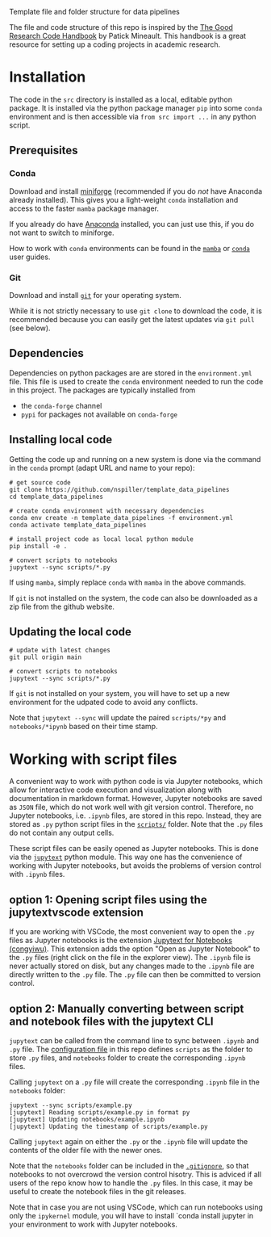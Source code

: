 Template file and folder structure for data pipelines

The file and code structure of this repo is inspired by the 
[The Good Research Code Handbook](https://goodresearch.dev/setup#)
by Patick Mineault.
This handbook is a great resource for setting up a coding projects in academic research.

# Installation
The code in the `src` directory is installed as a local, editable python package.
It is installed via the python package manager `pip` into some `conda` environment
and is then accessible via `from src import ...` in any python script.

## Prerequisites
### Conda 
Download and install [miniforge](https://github.com/conda-forge/miniforge)
(recommended if you do _not_ have Anaconda already installed).
This gives you a light-weight `conda` installation and access to the
faster `mamba` package manager.

If you already do have [Anaconda](https://www.anaconda.com/download) installed,
you can just use this, if you do not want to switch to miniforge.

How to work with `conda` environments can be found in the 
[`mamba`](https://mamba.readthedocs.io/en/latest/user_guide/mamba.html#)
or 
[`conda`](https://conda.io/projects/conda/en/latest/user-guide/tasks/manage-environments.html)
user guides.

### Git
Download and install [`git`](https://git-scm.com/downloads) for your operating system.

While it is not strictly necessary to use `git clone` to download the code,
it is recommended because you can easily get the latest updates via `git pull`
(see below).

## Dependencies
Dependencies on python packages are are stored in the `environment.yml` file.
This file is used to create the `conda` environment needed to run the code in this project.
The packages are typically installed from 
- the `conda-forge` channel
- `pypi` for packages not available on `conda-forge`

## Installing local code
Getting the code up and running on a new system is done via the command in the `conda` prompt (adapt URL and name to your repo):
```
# get source code
git clone https://github.com/nspiller/template_data_pipelines 
cd template_data_pipelines 

# create conda environment with necessary dependencies
conda env create -n template_data_pipelines -f environment.yml
conda activate template_data_pipelines

# install project code as local local python module
pip install -e .

# convert scripts to notebooks
jupytext --sync scripts/*.py
```

If using `mamba`, simply replace `conda` with `mamba` in the above commands.

If `git` is not installed on the system, the code can also be downloaded as a zip file from the github website.

## Updating the local code
```
# update with latest changes
git pull origin main

# convert scripts to notebooks
jupytext --sync scripts/*.py
```

If `git` is not installed on your system, you will have to set up a new environment for the udpated code to avoid any conflicts.

Note that `jupytext --sync` will update the paired `scripts/*py` and `notebooks/*ipynb` based on their time stamp.

# Working with script files
A convenient way to work with python code is via Jupyter notebooks,
which allow for interactive code execution and visualization along with 
documentation in markdown format.
However, 
Jupyter notebooks are saved as `JSON` file, which do not work well with git version control.
Therefore, no Jupyter notebooks, i.e. `.ipynb` files, are stored in this repo.
Instead, they are stored as `.py` python script files in the [`scripts/`](./scripts/) folder.
Note that the `.py` files do not contain any output cells.

These script files can be easily opened as Jupyter notebooks.
This is done via the [`jupytext`](https://jupytext.readthedocs.io/en/latest/index.html)
python module.
This way one has the convenience of working with Jupyter notebooks,
but avoids the problems of version control with `.ipynb` files.

## option 1: Opening script files using the jupytextvscode extension
If you are working with VSCode,
the most convenient way to open the `.py` files as Jupyter notebooks is the extension
[Jupytext for Notebooks (congyiwu)](https://marketplace.visualstudio.com/items?itemName=congyiwu.vscode-jupytext).
This extension adds the option "Open as Jupyter Notebook" to the `.py` files 
(right click on the file in the explorer view).
The `.ipynb` file is never actually stored on disk,
but any changes made to the `.ipynb` file are directly written to the `.py` file.
The `.py` file can then be committed to version control.

## option 2: Manually converting between script and notebook files with the jupytext CLI
`jupytext` can be called from the command line to sync between `.ipynb` and `.py` file.
The [configuration file](./pyproject.toml)
in this repo defines `scripts` as the folder to store `.py` files,
and `notebooks` folder to create the corresponding `.ipynb` files.

Calling `jupytext` on a `.py` file will create the corresponding `.ipynb` file in the `notebooks` folder:
```
jupytext --sync scripts/example.py
[jupytext] Reading scripts/example.py in format py
[jupytext] Updating notebooks/example.ipynb
[jupytext] Updating the timestamp of scripts/example.py
```
Calling `jupytext` again on either the `.py` or the `.ipynb` file will update the contents of the older file with the newer ones.

Note that the `notebooks` folder can be included in the [`.gitignore`](./.gitignore),
so that notebooks to not overcrowd the version control hisotry.
This is adviced if all users of the repo know how to handle the `.py` files.
In this case, it may be useful to create the notebook files in the git releases.

Note that in case you are not using VSCode,
which can run notebooks using only the `ipykernel` module,
you will have to install `conda install jupyter
in your environment to work with Jupyter notebooks.
